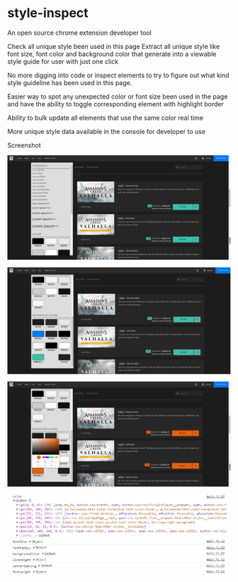 # style-inspect

An open source chrome extension developer tool

Check all unique style been used in this page
Extract all unique style like font size, font color and background color that generate into a viewable style guide for user with just one click

No more digging into code or inspect elements to try to figure out what kind style guideline has been used in this page. 

Easier way to spot any unexpected color or font size been used in the page and have the ability to toggle corresponding element with highlight border

Ability to bulk update all elements that use the same color real time 

More unique style data available in the console for developer to use

Screenshot

![alt text](./assets/ss1.PNG)

![alt text](./assets/ss2.PNG)

![alt text](./assets/ss3.PNG)

![alt text](./assets/ss4.PNG)